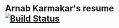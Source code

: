 # Arnab Karmakar's resume [![Build Status](https://travis-ci.org/arnabk/resume.svg?branch=master)](https://travis-ci.org/arnabk/resume)